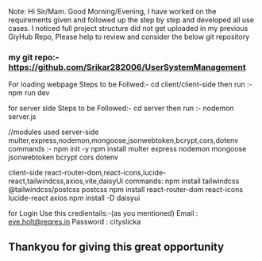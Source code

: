 Note: Hi Sir/Mam.
Good Morning/Evening,
I have worked on the requirements given and followed up the step by step and developed all use cases.
I noticed full project structure did not get uploaded in my previous GiyHub Repo, Please help to review and consider the below git repository 


### my git repo:- https://github.com/Srikar282006/UserSystemManagement

For loading webpage 
Steps to be Follwed:-
cd client/client-side
then run :- npm run dev

for server side
Steps to be Followed:-
cd server
then run :- nodemon server.js

//modules used 
server-side
multer,express,nodemon,mongoose,jsonwebtoken,bcrypt,cors,dotenv
commands :-
npm init -y
npm install multer express nodemon mongoose jsonwebtoken bcrypt cors dotenv

client-side
react-router-dom,react-icons,lucide-react,tailwindcss,axios,vite,daisyUi
commands:
npm install tailwindcss @tailwindcss/postcss postcss
npm install react-router-dom react-icons lucide-react axios
npm install -D daisyui

for Login Use this credientails:-(as you mentioned)
Email : eve.holt@reqres.in
Password : cityslicka

## Thankyou for giving this great opportunity

